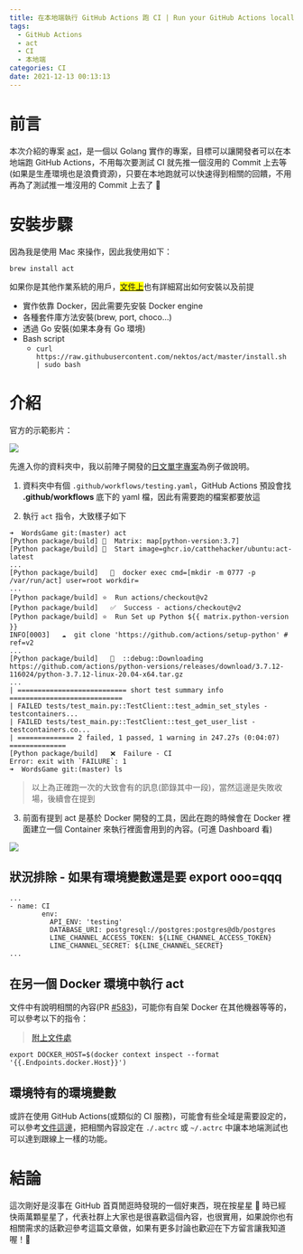 ```yaml
---
title: 在本地端執行 GitHub Actions 跑 CI | Run your GitHub Actions locally
tags:
  - GitHub Actions
  - act
  - CI
  - 本地端
categories: CI
date: 2021-12-13 00:13:13
---
```



# 前言

本次介紹的專案 [act](https://github.com/nektos/act)，是一個以 Golang 實作的專案，目標可以讓開發者可以在本地端跑 GitHub Actions，不用每次要測試 CI 就先推一個沒用的 Commit 上去等(如果是生產環境也是浪費資源)，只要在本地跑就可以快速得到相關的回饋，不用再為了測試推一堆沒用的 Commit 上去了 🎉

<!-- more -->

# 安裝步驟

因為我是使用 Mac 來操作，因此我使用如下：

```
brew install act
```

如果你是其他作業系統的用戶，<mark>[文件上](https://github.com/nektos/act#installation)</mark>也有詳細寫出如何安裝以及前提

- 實作依靠 Docker，因此需要先安裝 Docker engine
- 各種套件庫方法安裝(brew, port, choco...)
- 透過 Go 安裝(如果本身有 Go 環境)
- Bash script
  - `curl https://raw.githubusercontent.com/nektos/act/master/install.sh | sudo bash`

# 介紹

官方的示範影片：

![](https://github.com/nektos/act/wiki/quickstart/act-quickstart-2.gif)

先進入你的資料夾中，我以前陣子開發的[日文單字專案](https://github.com/louis70109/WordsGame)為例子做說明。

1. 資料夾中有個 `.github/workflows/testing.yaml`，GitHub Actions 預設會找 **.github/workflows** 底下的 yaml 檔，因此有需要跑的檔案都要放這

2. 執行 `act` 指令，大致樣子如下

```
➜  WordsGame git:(master) act
[Python package/build] 🧪  Matrix: map[python-version:3.7]
[Python package/build] 🚀  Start image=ghcr.io/catthehacker/ubuntu:act-latest
...
[Python package/build]   🐳  docker exec cmd=[mkdir -m 0777 -p /var/run/act] user=root workdir=
...
[Python package/build] ⭐  Run actions/checkout@v2
[Python package/build]   ✅  Success - actions/checkout@v2
[Python package/build] ⭐  Run Set up Python ${{ matrix.python-version }}
INFO[0003]   ☁  git clone 'https://github.com/actions/setup-python' # ref=v2
...
[Python package/build]   💬  ::debug::Downloading https://github.com/actions/python-versions/releases/download/3.7.12-116024/python-3.7.12-linux-20.04-x64.tar.gz
...
| =========================== short test summary info ============================
| FAILED tests/test_main.py::TestClient::test_admin_set_styles - testcontainers...
| FAILED tests/test_main.py::TestClient::test_get_user_list - testcontainers.co...
| ============== 2 failed, 1 passed, 1 warning in 247.27s (0:04:07) ==============
[Python package/build]   ❌  Failure - CI
Error: exit with `FAILURE`: 1
➜  WordsGame git:(master) ls
```

> 以上為正確跑一次的大致會有的訊息(節錄其中一段)，當然這邊是失敗收場，後續會在提到

3. 前面有提到 act 是基於 Docker 開發的工具，因此在跑的時候會在 Docker 裡面建立一個 Container 來執行裡面會用到的內容。(可進 Dashboard 看)

![](https://nijialin.com/images/2021/action/act.png)

## 狀況排除 - 如果有環境變數還是要 export ooo=qqq

```
...
- name: CI
        env:
          API_ENV: 'testing'
          DATABASE_URI: postgresql://postgres:postgres@db/postgres
          LINE_CHANNEL_ACCESS_TOKEN: ${LINE_CHANNEL_ACCESS_TOKEN}
          LINE_CHANNEL_SECRET: ${LINE_CHANNEL_SECRET}
...
```

## 在另一個 Docker 環境中執行 act

文件中有說明相關的內容(PR [#583](https://github.com/nektos/act/issues/583))，可能你有自架 Docker 在其他機器等等的，可以參考以下的指令：

> [附上文件處](https://github.com/nektos/act#docker-context-support)

```
export DOCKER_HOST=$(docker context inspect --format '{{.Endpoints.docker.Host}}')
```

## 環境特有的環境變數

或許在使用 GitHub Actions(或類似的 CI 服務)，可能會有些全域是需要設定的，可以參考[文件這邊](https://github.com/nektos/act#configuration)，把相關內容設定在 `./.actrc` 或 `~/.actrc` 中讓本地端測試也可以達到跟線上一樣的功能。

# 結論

這次剛好是沒事在 GitHub 首頁閒逛時發現的一個好東西，現在按星星 🌟 時已經快兩萬顆星星了，代表社群上大家也是很喜歡這個內容，也很實用，如果說你也有相關需求的話歡迎參考這篇文章做，如果有更多討論也歡迎在下方留言讓我知道喔！🙂

<style>
  section.compact {
    font-size: 150%  
  }
  img[alt~="center"] {
    display: block;
    margin: 0 auto;
  }
</style>
